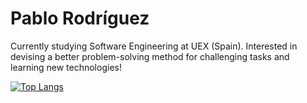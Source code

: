 # Pablo Rodríguez

Currently studying Software Engineering at UEX (Spain). Interested in devising a better problem-solving method for challenging tasks and learning new technologies!

[![Top Langs](https://github-readme-stats.vercel.app/api/top-langs/?username=rodmarkun)](https://github.com/anuraghazra/github-readme-stats)
